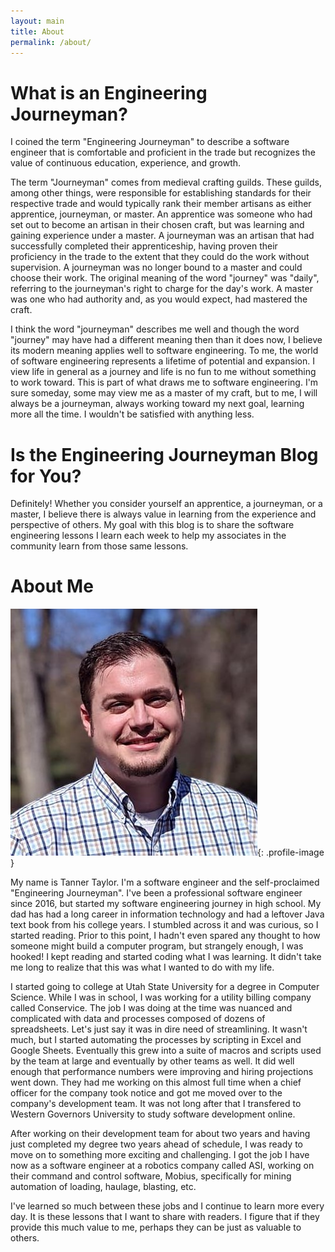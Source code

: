 ```yaml
---
layout: main
title: About
permalink: /about/
---
```


# What is an Engineering Journeyman?

I coined the term "Engineering Journeyman" to describe a software engineer that is comfortable and proficient in the trade but recognizes the value of continuous education, experience, and growth.

The term "Journeyman" comes from medieval crafting guilds. These guilds, among other things, were responsible for establishing standards for their respective trade and would typically rank their member artisans as either apprentice, journeyman, or master. An apprentice was someone who had set out to become an artisan in their chosen craft, but was learning and gaining experience under a master. A journeyman was an artisan that had successfully completed their apprenticeship, having proven their proficiency in the trade to the extent that they could do the work without supervision. A journeyman was no longer bound to a master and could choose their work. The original meaning of the word "journey" was "daily", referring to the journeyman's right to charge for the day's work. A master was one who had authority and, as you would expect, had mastered the craft.

I think the word "journeyman" describes me well and though the word "journey" may have had a different meaning then than it does now, I believe its modern meaning applies well to software engineering. To me, the world of software engineering represents a lifetime of potential and expansion. I view life in general as a journey and life is no fun to me without something to work toward. This is part of what draws me to software engineering. I'm sure someday, some may view me as a master of my craft, but to me, I will always be a journeyman, always working toward my next goal, learning more all the time. I wouldn't be satisfied with anything less.

# Is the Engineering Journeyman Blog for You?

Definitely! Whether you consider yourself an apprentice, a journeyman, or a master, I believe there is always value in learning from the experience and perspective of others. My goal with this blog is to share the software engineering lessons I learn each week to help my associates in the community learn from those same lessons.

# About Me

![Profile Image](/assets/images/profile.jpg){: .profile-image }

My name is Tanner Taylor. I'm a software engineer and the self-proclaimed "Engineering Journeyman". I've been a professional software engineer since 2016, but started my software engineering journey in high school. My dad has had a long career in information technology and had a leftover Java text book from his college years. I stumbled across it and was curious, so I started reading. Prior to this point, I hadn't even spared any thought to how someone might build a computer program, but strangely enough, I was hooked! I kept reading and started coding what I was learning. It didn't take me long to realize that this was what I wanted to do with my life.

I started going to college at Utah State University for a degree in Computer Science. While I was in school, I was working for a utility billing company called Conservice. The job I was doing at the time was nuanced and complicated with data and processes composed of dozens of spreadsheets. Let's just say it was in dire need of streamlining. It wasn't much, but I started automating the processes by scripting in Excel and Google Sheets. Eventually this grew into a suite of macros and scripts used by the team at large and eventually by other teams as well. It did well enough that performance numbers were improving and hiring projections went down. They had me working on this almost full time when a chief officer for the company took notice and got me moved over to the company's development team. It was not long after that I transfered to Western Governors University to study software development online.

After working on their development team for about two years and having just completed my degree two years ahead of schedule, I was ready to move on to something more exciting and challenging. I got the job I have now as a software engineer at a robotics company called ASI, working on their command and control software, Mobius, specifically for mining automation of loading, haulage, blasting, etc.

I've learned so much between these jobs and I continue to learn more every day. It is these lessons that I want to share with readers. I figure that if they provide this much value to me, perhaps they can be just as valuable to others.